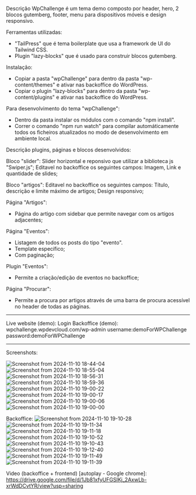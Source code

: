 Descrição
WpChallenge é um tema demo composto por header, hero, 2 blocos gutemberg, footer, menu para dispositivos móveis e design responsivo.


Ferramentas utilizadas:
- "TailPress" que é tema boilerplate que usa a framework de UI do Tailwind CSS.
- Plugin "lazy-blocks" que é usado para construir blocos gutemberg.


Instalação:
- Copiar a pasta "wpChallenge" para dentro da pasta "wp-content/themes" e ativar nas backoffice do WordPress.
- Copiar o plugin "lazy-blocks" para dentro da pasta "wp-content/plugins" e ativar nas backoffice do WordPress.


Para desenvolvimento do tema "wpChallenge":
- Dentro da pasta instalar os módulos com o comando "npm install".
- Correr o comando "npm run watch" para compilar automáticamente todos os ficheiros atualizados no modo de desenvolvimento em ambiente local.


Descrição plugins, páginas e blocos desenvolvidos:

Bloco "slider":
Slider horizontal e reponsivo que utilizar a biblioteca js "Swiper.js";
Editavel no backoffice os seguintes campos: Imagem, Link e quantidade de slides;

Bloco "artigos":
Editavel no backoffice os seguintes campos: Título, descrição e limite máximo de artigos;
Design responsivo;

Página "Artigos":
- Página do artigo com sidebar que permite navegar com os artigos adjacentes;

Página "Eventos":
- Listagem de todos os posts do tipo "evento".
- Template específico;
- Com paginação;

Plugin "Eventos":
- Permite a criação/edição de eventos no backoffice;

Página "Procurar":
- Permite a procura por artigos através de uma barra de procura acessível no header de todas as páginas.

---------------------

Live website (demo):
Login Backoffice (demo):
wpchallenge.wpdevcloud.com/wp-admin
username:demoForWPChallenge
password:demoForWPChallenge

---------------------

Screenshots:

![Screenshot from 2024-11-10 18-44-04](https://github.com/user-attachments/assets/480a5ae8-b291-47b2-ae20-97ce77b09827)
![Screenshot from 2024-11-10 18-55-04](https://github.com/user-attachments/assets/2169ac81-81af-4d5e-9f05-3c825add23f3)
![Screenshot from 2024-11-10 18-56-31](https://github.com/user-attachments/assets/6458df2d-6ee5-426a-8e31-2b8e8e7d547b)
![Screenshot from 2024-11-10 18-59-36](https://github.com/user-attachments/assets/00ff6567-73b6-45e0-bbfa-54511f34565b)
![Screenshot from 2024-11-10 19-00-22](https://github.com/user-attachments/assets/6f4aa87c-d046-45ef-b470-caddb205ed59)
![Screenshot from 2024-11-10 19-00-17](https://github.com/user-attachments/assets/32a9840e-440f-4a10-a117-d3cd7e27047b)
![Screenshot from 2024-11-10 19-00-06](https://github.com/user-attachments/assets/1e4e22ee-97a8-4f73-b6d4-4fdbd29e68d6)
![Screenshot from 2024-11-10 19-00-00](https://github.com/user-attachments/assets/952c2410-23f6-4b11-a948-6b5bab0e5eab)

Backoffice:
![Screenshot from 2024-11-10 19-10-28](https://github.com/user-attachments/assets/3ec762c8-21a5-4e91-b4c1-07b2d2d4045c)
![Screenshot from 2024-11-10 19-11-34](https://github.com/user-attachments/assets/f8cd8a82-ff8f-4fbc-a444-8ebd3baf9df4)
![Screenshot from 2024-11-10 19-11-18](https://github.com/user-attachments/assets/d74f773e-7d85-4538-a1da-caec6b9bfcfd)
![Screenshot from 2024-11-10 19-10-52](https://github.com/user-attachments/assets/0a9c630e-184c-42b2-a234-35ae637efaa8)
![Screenshot from 2024-11-10 19-10-43](https://github.com/user-attachments/assets/22e3c04f-d2d2-4e6e-b009-c2a88cd9f2bc)
![Screenshot from 2024-11-10 19-12-40](https://github.com/user-attachments/assets/22ea21d7-3e73-409a-ad68-1de9c49c5f2c)
![Screenshot from 2024-11-10 19-11-49](https://github.com/user-attachments/assets/bfdae6ff-76f8-4631-9918-41d836372554)
![Screenshot from 2024-11-10 19-11-39](https://github.com/user-attachments/assets/f22de152-8c56-4351-9557-09c392112e4c)

Video (backoffice + frontend) [autoplay - Google chrome]:
https://drive.google.com/file/d/1Jb81xfyUFGSIKj_2AxwLb-xrWdDCvtYR/view?usp=sharing
